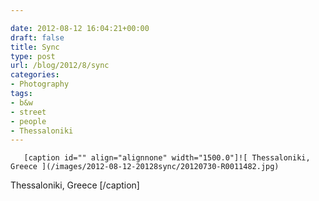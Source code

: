 ```yaml
---

date: 2012-08-12 16:04:21+00:00
draft: false
title: Sync
type: post
url: /blog/2012/8/sync
categories:
- Photography
tags:
- b&w
- street
- people
- Thessaloniki
---
```



  
       [caption id="" align="alignnone" width="1500.0"]![ Thessaloniki, Greece ](/images/2012-08-12-20128sync/20120730-R0011482.jpg)
 Thessaloniki, Greece [/caption]
